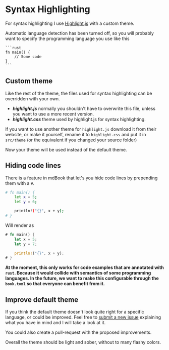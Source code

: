 # Syntax Highlighting

For syntax highlighting I use [Highlight.js](https://highlightjs.org) with a custom theme.

Automatic language detection has been turned off, so you will probably want to
specify the programming language you use like this

<pre><code class="language-markdown">```rust
fn main() {
    // Some code
}
```</code></pre>

## Custom theme
Like the rest of the theme, the files used for syntax highlighting can be overridden with your own.

- ***highlight.js*** normally you shouldn't have to overwrite this file, unless you want to use a more recent version.
- ***highlight.css*** theme used by highlight.js for syntax highlighting.

If you want to use another theme for `highlight.js` download it from their website, or make it yourself,
rename it to `highlight.css` and put it in `src/theme` (or the equivalent if you changed your source folder)

Now your theme will be used instead of the default theme.

## Hiding code lines

There is a feature in mdBook that let's you hide code lines by prepending them with a `#`.


```bash
# fn main() {
    let x = 5;
    let y = 6;

    println!("{}", x + y);
# }
```

Will render as

```rust
# fn main() {
    let x = 5;
    let y = 7;

    println!("{}", x + y);
# }
```

**At the moment, this only works for code examples that are annotated with `rust`. Because it would collide with semantics of some programming languages. In the future, we want to make this configurable through the `book.toml` so that everyone can benefit from it.**


## Improve default theme

If you think the default theme doesn't look quite right for a specific language, or could be improved.
Feel free to [submit a new issue](https://github.com/rust-lang-nursery/mdBook/issues) explaining what you have in mind and I will take a look at it.

You could also create a pull-request with the proposed improvements.

Overall the theme should be light and sober, without to many flashy colors.

